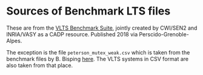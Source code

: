 # Sources of Benchmark LTS files

These are from the
[VLTS Benchmark Suite](https://perscido.univ-grenoble-alpes.fr/datasets/DS100),
jointly created by CWI/SEN2 and INRIA/VASY as a CADP resource.
Published 2018 via Perscido-Grenoble-Alpes.

The exception is the file `peterson_mutex_weak.csv`
which is taken from the benchmark files by B. Bisping
[here](https://github.com/benkeks/equivalence-fiddle/blob/42e9e43a5cb9fefef94b9b78ec1019fa9ef86adc/shared/src/test/assets/other/peterson_mutex_weak.csv).
The VLTS systems in CSV format are also taken from that place.
